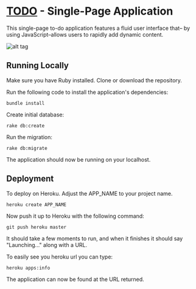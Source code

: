 # [TODO](https://todoster-tyna.herokuapp.com/) - Single-Page Application
This single-page to-do application features a fluid user interface that– by using JavaScript–allows users to rapidly add dynamic content.

![alt tag](https://user-images.githubusercontent.com/14388583/28289499-b5b4cce6-6af7-11e7-8cb4-9e9151a371d4.png)

## Running Locally
Make sure you have Ruby installed.
Clone or download the repository.

Run the following code to install the application's dependencies:
```
bundle install
```
Create initial database:
```
rake db:create
```
Run the migration:
```
rake db:migrate
```

The application should now be running on your localhost.

## Deployment
To deploy on Heroku. Adjust the APP_NAME to your project name.
```
heroku create APP_NAME
```
Now push it up to Heroku with the following command:
```
git push heroku master
```
It should take a few moments to run, and when it finishes it should say "Launching..." along with a URL.

To easily see you heroku url you can type:
```
heroku apps:info
```
The application can now be found at the URL returned.
